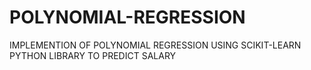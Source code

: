 # POLYNOMIAL-REGRESSION
IMPLEMENTION OF POLYNOMIAL REGRESSION USING SCIKIT-LEARN PYTHON LIBRARY TO PREDICT SALARY
